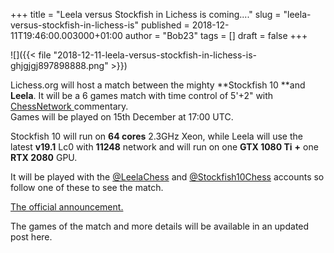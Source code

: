+++
title = "Leela versus Stockfish in Lichess is coming...."
slug = "leela-versus-stockfish-in-lichess-is"
published = 2018-12-11T19:46:00.003000+01:00
author = "Bob23"
tags = []
draft = false
+++

![]({{< file "2018-12-11-leela-versus-stockfish-in-lichess-is-ghjgjgj897898888.png" >}})

Lichess.org will host a match between the mighty **Stockfish 10 **and
**Leela**. It will be a 6 games match with time control of 5'+2" with
[ChessNetwork ](https://www.twitch.tv/chessnetwork)commentary.  
Games will be played on 15th December at 17:00 UTC.

Stockfish 10 will run on **64 cores** 2.3GHz Xeon, while Leela will use the
latest **v19.1** Lc0 with **11248** network and will run on one **GTX 1080
Ti** **+** one **RTX 2080** GPU.

It will be played with the [@LeelaChess](https://lichess.org/@/LeelaChess) and
[@Stockfish10Chess](https://lichess.org/@/Stockfish10Chess) accounts so follow
one of these to see the match.

[The official announcement.](https://lichess.org/blog/XA7juREAAC4AxZsR/deathmatch-leela-vs.-stockfish)

The games of the match and more details will be available in an updated post
here.
